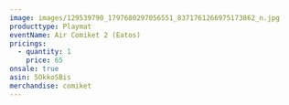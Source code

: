 ```yaml
---
image: images/129539790_1797680297056551_8371761266975173862_n.jpg
producttype: Playmat
eventName: Air Comiket 2 (Eatos)
pricings:
  - quantity: 1
    price: 65
onsale: true
asin: 5OkkoSBis
merchandise: comiket
---
```

